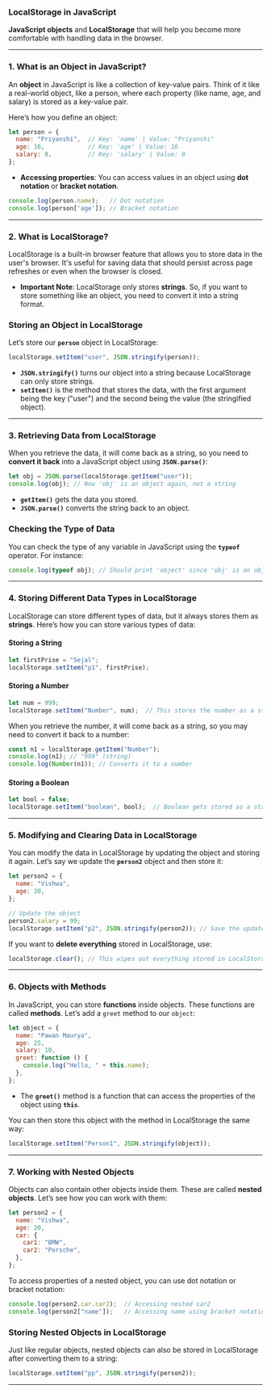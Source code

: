 ### LocalStorage in JavaScript

**JavaScript objects** and **LocalStorage** that will help you become more comfortable with handling data in the browser. 

---

### **1. What is an Object in JavaScript?**

An **object** in JavaScript is like a collection of key-value pairs. Think of it like a real-world object, like a person, where each property (like name, age, and salary) is stored as a key-value pair.

Here’s how you define an object:

```javascript
let person = {
  name: "Priyanshi",  // Key: 'name' | Value: "Priyanshi"
  age: 16,            // Key: 'age' | Value: 16
  salary: 0,          // Key: 'salary' | Value: 0
};
```

- **Accessing properties**: You can access values in an object using **dot notation** or **bracket notation**.

```javascript
console.log(person.name);   // Dot notation
console.log(person['age']); // Bracket notation
```

---

### **2. What is LocalStorage?**

LocalStorage is a built-in browser feature that allows you to store data in the user's browser. It's useful for saving data that should persist across page refreshes or even when the browser is closed. 

- **Important Note**: LocalStorage only stores **strings**. So, if you want to store something like an object, you need to convert it into a string format.

### **Storing an Object in LocalStorage**

Let’s store our **`person`** object in LocalStorage:

```javascript
localStorage.setItem("user", JSON.stringify(person));
```

- **`JSON.stringify()`** turns our object into a string because LocalStorage can only store strings.
- **`setItem()`** is the method that stores the data, with the first argument being the key ("user") and the second being the value (the stringified object).

---

### **3. Retrieving Data from LocalStorage**

When you retrieve the data, it will come back as a string, so you need to **convert it back** into a JavaScript object using **`JSON.parse()`**:

```javascript
let obj = JSON.parse(localStorage.getItem("user"));
console.log(obj); // Now 'obj' is an object again, not a string
```

- **`getItem()`** gets the data you stored.
- **`JSON.parse()`** converts the string back to an object.

### **Checking the Type of Data**

You can check the type of any variable in JavaScript using the **`typeof`** operator. For instance:

```javascript
console.log(typeof obj); // Should print 'object' since 'obj' is an object now
```

---

### **4. Storing Different Data Types in LocalStorage**

LocalStorage can store different types of data, but it always stores them as **strings**. Here’s how you can store various types of data:

#### **Storing a String**

```javascript
let firstPrise = "Sejal";
localStorage.setItem("p1", firstPrise);
```

#### **Storing a Number**

```javascript
let num = 999;
localStorage.setItem("Number", num);  // This stores the number as a string
```

When you retrieve the number, it will come back as a string, so you may need to convert it back to a number:

```javascript
const n1 = localStorage.getItem("Number");
console.log(n1); // "999" (string)
console.log(Number(n1)); // Converts it to a number
```

#### **Storing a Boolean**

```javascript
let bool = false;
localStorage.setItem("boolean", bool);  // Boolean gets stored as a string ("false")
```

---

### **5. Modifying and Clearing Data in LocalStorage**

You can modify the data in LocalStorage by updating the object and storing it again. Let’s say we update the **`person2`** object and then store it:

```javascript
let person2 = {
  name: "Vishwa",
  age: 20,
};

// Update the object
person2.salary = 99; 
localStorage.setItem("p2", JSON.stringify(person2)); // Save the updated version
```

If you want to **delete everything** stored in LocalStorage, use:

```javascript
localStorage.clear(); // This wipes out everything stored in LocalStorage
```

---

### **6. Objects with Methods**

In JavaScript, you can store **functions** inside objects. These functions are called **methods**. Let’s add a `greet` method to our `object`:

```javascript
let object = {
  name: "Pawan Maurya",
  age: 25,
  salary: 10,
  greet: function () {
    console.log("Hello, " + this.name);
  },
};
```

- The **`greet()`** method is a function that can access the properties of the object using **`this`**.

You can then store this object with the method in LocalStorage the same way:

```javascript
localStorage.setItem("Person1", JSON.stringify(object));
```

---

### **7. Working with Nested Objects**

Objects can also contain other objects inside them. These are called **nested objects**. Let’s see how you can work with them:

```javascript
let person2 = {
  name: "Vishwa",
  age: 20,
  car: {
    car1: "BMW",
    car2: "Porsche",
  },
};
```

To access properties of a nested object, you can use dot notation or bracket notation:

```javascript
console.log(person2.car.car2);  // Accessing nested car2
console.log(person2["name"]);   // Accessing name using bracket notation
```

### **Storing Nested Objects in LocalStorage**

Just like regular objects, nested objects can also be stored in LocalStorage after converting them to a string:

```javascript
localStorage.setItem("pp", JSON.stringify(person2));
```

---

